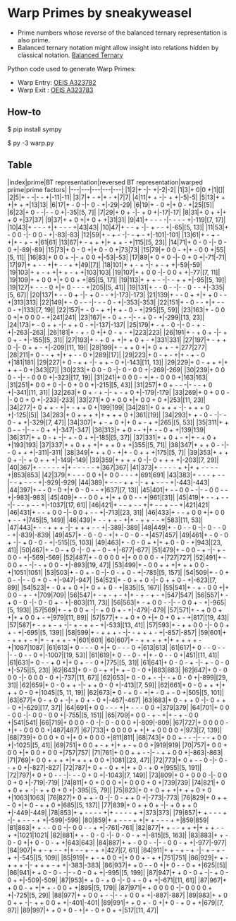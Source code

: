 # Warp Primes by sneakyweasel

- Prime numbers whose reverse of the balanced ternary representation is also prime.
- Balanced ternary notation might allow insight into relations hidden by classical notation. [Balanced Ternary]( https://en.wikipedia.org/wiki/Balanced_ternary)

Python code used to generate Warp Primes:

- Warp Entry: [OEIS A323782](https://oeis.org/A323782)
- Warp Exit : [OEIS A323783](https://oeis.org/A323783)

## How-to

$ pip install sympy

$ py -3 warp.py

## Table

|index|prime|BT representation|reversed BT representation|warped prime|prime factors|
|---|---|---|---|---|
|1|2|+ -|- +|-2|-2|
|1|3|+ 0|0 +|1|[]|
|2|5|+ - -|- - +|-11|-11|
|3|7|+ - +|+ - +|7|7|
|4|11|+ + -|- + +|-5|-5|
|5|13|+ + +|+ + +|13|13|
|6|17|+ - 0 -|- 0 - +|-29|-29|
|6|19|+ - 0 +|+ 0 - +|25|[5]|
|6|23|+ 0 - -|- - 0 +|-35|[5, 7]|
|7|29|+ 0 + -|- + 0 +|-17|-17|
|8|31|+ 0 + +|+ + 0 +|37|37|
|9|37|+ + 0 +|+ 0 + +|31|31|
|9|41|+ - - - -|- - - - +|-119|[7, 17]|
|10|43|+ - - - +|+ - - - +|43|43|
|10|47|+ - - + -|- + - - +|-65|[5, 13]|
|11|53|+ - 0 0 -|- 0 0 - +|-83|-83|
|12|59|+ - + - -|- - + - +|-101|-101|
|13|61|+ - + - +|+ - + - +|61|61|
|13|67|+ - + + +|+ + + - +|115|[5, 23]|
|14|71|+ 0 - 0 -|- 0 - 0 +|-89|-89|
|15|73|+ 0 - 0 +|+ 0 - 0 +|73|73|
|15|79|+ 0 0 - +|+ - 0 0 +|55|[5, 11]|
|16|83|+ 0 0 + -|- + 0 0 +|-53|-53|
|17|89|+ 0 + 0 -|- 0 + 0 +|-71|-71|
|17|97|+ + - - +|+ - - + +|49|[7]|
|18|101|+ + - + -|- + - + +|-59|-59|
|19|103|+ + - + +|+ + - + +|103|103|
|19|107|+ + 0 0 -|- 0 0 + +|-77|[7, 11]|
|19|109|+ + 0 0 +|+ 0 0 + +|85|[5, 17]|
|19|113|+ + + - -|- - + + +|-95|[5, 19]|
|19|127|+ - - - 0 +|+ 0 - - - +|205|[5, 41]|
|19|131|+ - - 0 - -|- - 0 - - +|-335|[5, 67]|
|20|137|+ - - 0 + -|- + 0 - - +|-173|-173|
|21|139|+ - - 0 + +|+ + 0 - - +|313|313|
|22|149|+ - 0 - - -|- - - 0 - +|-353|-353|
|22|151|+ - 0 - - +|+ - - 0 - +|133|[7, 19]|
|22|157|+ - 0 - + +|+ + - 0 - +|295|[5, 59]|
|23|163|+ - 0 0 0 +|+ 0 0 0 - +|241|241|
|23|167|+ - 0 + - -|- - + 0 - +|-299|[13, 23]|
|24|173|+ - 0 + + -|- + + 0 - +|-137|-137|
|25|179|+ - + - 0 -|- 0 - + - +|-263|-263|
|26|181|+ - + - 0 +|+ 0 - + - +|223|223|
|26|191|+ - + 0 + -|- + 0 + - +|-155|[5, 31]|
|27|193|+ - + 0 + +|+ + 0 + - +|331|331|
|27|197|+ - + + 0 -|- 0 + + - +|-209|[11, 19]|
|28|199|+ - + + 0 +|+ 0 + + - +|277|277|
|28|211|+ 0 - - + +|+ + - - 0 +|289|[17]|
|29|223|+ 0 - + - +|+ - + - 0 +|181|181|
|29|227|+ 0 - + + -|- + + - 0 +|-143|[11, 13]|
|29|229|+ 0 - + + +|+ + + - 0 +|343|[7]|
|30|233|+ 0 0 - 0 -|- 0 - 0 0 +|-269|-269|
|30|239|+ 0 0 0 - -|- - 0 0 0 +|-323|[17, 19]|
|31|241|+ 0 0 0 - +|+ - 0 0 0 +|163|163|
|31|251|+ 0 0 + 0 -|- 0 + 0 0 +|-215|[5, 43]|
|31|257|+ 0 + - - -|- - - + 0 +|-341|[11, 31]|
|32|263|+ 0 + - + -|- + - + 0 +|-179|-179|
|33|269|+ 0 + 0 0 -|- 0 0 + 0 +|-233|-233|
|33|271|+ 0 + 0 0 +|+ 0 0 + 0 +|253|[11, 23]|
|34|277|+ 0 + + - +|+ - + + 0 +|199|199|
|34|281|+ 0 + + + -|- + + + 0 +|-125|[5]|
|34|283|+ 0 + + + +|+ + + + 0 +|361|[19]|
|34|293|+ + - 0 - -|- - 0 - + +|-329|[7, 47]|
|34|307|+ + - + 0 +|+ 0 + - + +|265|[5, 53]|
|35|311|+ + 0 - - -|- - - 0 + +|-347|-347|
|36|313|+ + 0 - - +|+ - - 0 + +|139|139|
|36|317|+ + 0 - + -|- + - 0 + +|-185|[5, 37]|
|37|331|+ + 0 + - +|+ - + 0 + +|193|193|
|37|337|+ + 0 + + +|+ + + 0 + +|355|[5, 71]|
|38|347|+ + + 0 - -|- - 0 + + +|-311|-311|
|38|349|+ + + 0 - +|+ - 0 + + +|175|[5, 7]|
|39|353|+ + + 0 + -|- + 0 + + +|-149|-149|
|39|359|+ + + + 0 -|- 0 + + + +|-203|[7, 29]|
|40|367|+ - - - - - +|+ - - - - - +|367|367|
|41|373|+ - - - - + +|+ + - - - - +|853|853|
|42|379|+ - - - 0 0 +|+ 0 0 - - - +|691|691|
|43|383|+ - - - + - -|- - + - - - +|-929|-929|
|44|389|+ - - - + + -|- + + - - - +|-443|-443|
|44|397|+ - - 0 - 0 +|+ 0 - 0 - - +|637|[7, 13]|
|45|401|+ - - 0 0 - -|- - 0 0 - - +|-983|-983|
|45|409|+ - - 0 0 + +|+ + 0 0 - - +|961|[31]|
|45|419|+ - - + - - -|- - - + - - +|-1037|[17, 61]|
|46|421|+ - - + - - +|+ - - + - - +|421|421|
|46|431|+ - - + 0 0 -|- 0 0 + - - +|-713|[23, 31]|
|46|433|+ - - + 0 0 +|+ 0 0 + - - +|745|[5, 149]|
|46|439|+ - - + + - +|+ - + + - - +|583|[11, 53]|
|47|443|+ - - + + + -|- + + + - - +|-389|-389|
|48|449|+ - 0 - - 0 -|- 0 - - 0 - +|-839|-839|
|49|457|+ - 0 - 0 - +|+ - 0 - 0 - +|457|457|
|49|461|+ - 0 - 0 + -|- + 0 - 0 - +|-515|[5, 103]|
|49|463|+ - 0 - 0 + +|+ + 0 - 0 - +|943|[23, 41]|
|50|467|+ - 0 - + 0 -|- 0 + - 0 - +|-677|-677|
|51|479|+ - 0 0 - + -|- + - 0 0 - +|-569|-569|
|52|487|+ - 0 0 0 0 +|+ 0 0 0 0 - +|727|727|
|52|491|+ - 0 0 + - -|- - + 0 0 - +|-893|[19, 47]|
|53|499|+ - 0 0 + + +|+ + + 0 0 - +|1051|1051|
|53|503|+ - 0 + - 0 -|- 0 - + 0 - +|-785|[5, 157]|
|54|509|+ - 0 + 0 - -|- - 0 + 0 - +|-947|-947|
|54|521|+ - 0 + + 0 -|- 0 + + 0 - +|-623|[7, 89]|
|54|523|+ - 0 + + 0 +|+ 0 + + 0 - +|835|[5, 167]|
|55|541|+ - + - 0 0 +|+ 0 0 - + - +|709|709|
|56|547|+ - + - + - +|+ - + - + - +|547|547|
|56|557|+ - + 0 - 0 -|- 0 - 0 + - +|-803|[11, 73]|
|56|563|+ - + 0 0 - -|- - 0 0 + - +|-965|[5, 193]|
|57|569|+ - + 0 0 + -|- + 0 0 + - +|-479|-479|
|57|571|+ - + 0 0 + +|+ + 0 0 + - +|979|[11, 89]|
|57|577|+ - + 0 + 0 +|+ 0 + 0 + - +|817|[19, 43]|
|57|587|+ - + + - + -|- + - + + - +|-533|[13, 41]|
|57|593|+ - + + 0 0 -|- 0 0 + + - +|-695|[5, 139]|
|58|599|+ - + + + - -|- - + + + - +|-857|-857|
|59|601|+ - + + + - +|+ - + + + - +|601|601|
|60|607|+ - + + + + +|+ + + + + - +|1087|1087|
|61|613|+ 0 - - - 0 +|+ 0 - - - 0 +|613|613|
|61|617|+ 0 - - 0 - -|- - 0 - - 0 +|-1007|[19, 53]|
|61|619|+ 0 - - 0 - +|+ - 0 - - 0 +|451|[11, 41]|
|61|631|+ 0 - - + 0 +|+ 0 + - - 0 +|775|[5, 31]|
|61|641|+ 0 - 0 - + -|- + - 0 - 0 +|-575|[5, 23]|
|62|643|+ 0 - 0 - + +|+ + - 0 - 0 +|883|883|
|62|647|+ 0 - 0 0 0 -|- 0 0 0 - 0 +|-737|[11, 67]|
|62|653|+ 0 - 0 + - -|- - + 0 - 0 +|-899|[29, 31]|
|62|659|+ 0 - 0 + + -|- + + 0 - 0 +|-413|[7, 59]|
|62|661|+ 0 - 0 + + +|+ + + 0 - 0 +|1045|[5, 11, 19]|
|62|673|+ 0 - + 0 - +|+ - 0 + - 0 +|505|[5, 101]|
|63|677|+ 0 - + 0 + -|- + 0 + - 0 +|-467|-467|
|63|683|+ 0 - + + 0 -|- 0 + + - 0 +|-629|[17, 37]|
|64|691|+ 0 0 - - - +|+ - - - 0 0 +|379|379|
|64|701|+ 0 0 - 0 0 -|- 0 0 - 0 0 +|-755|[5, 151]|
|65|709|+ 0 0 - + - +|+ - + - 0 0 +|541|541|
|66|719|+ 0 0 0 - 0 -|- 0 - 0 0 0 +|-809|-809|
|67|727|+ 0 0 0 0 - +|+ - 0 0 0 0 +|487|487|
|67|733|+ 0 0 0 0 + +|+ + 0 0 0 0 +|973|[7, 139]|
|68|739|+ 0 0 0 + 0 +|+ 0 + 0 0 0 +|811|811|
|68|743|+ 0 0 + - - -|- - - + 0 0 +|-1025|[5, 41]|
|69|751|+ 0 0 + - + +|+ + - + 0 0 +|919|919|
|70|757|+ 0 0 + 0 0 +|+ 0 0 + 0 0 +|757|757|
|71|761|+ 0 0 + + - -|- - + + 0 0 +|-863|-863|
|71|769|+ 0 0 + + + +|+ + + + 0 0 +|1081|[23, 47]|
|72|773|+ 0 + - - 0 -|- 0 - - + 0 +|-827|-827|
|72|787|+ 0 + - 0 + +|+ + 0 - + 0 +|955|[5, 191]|
|72|797|+ 0 + 0 - - -|- - - 0 + 0 +|-1043|[7, 149]|
|73|809|+ 0 + 0 0 0 -|- 0 0 0 + 0 +|-719|-719|
|74|811|+ 0 + 0 0 0 +|+ 0 0 0 + 0 +|739|739|
|74|821|+ 0 + 0 + + -|- + + 0 + 0 +|-395|[5, 79]|
|75|823|+ 0 + 0 + + +|+ + + 0 + 0 +|1063|1063|
|76|827|+ 0 + + - 0 -|- 0 - + + 0 +|-773|-773|
|76|829|+ 0 + + - 0 +|+ 0 - + + 0 +|685|[5, 137]|
|77|839|+ 0 + + 0 + -|- + 0 + + 0 +|-449|-449|
|78|853|+ + - - - - +|+ - - - - + +|373|373|
|79|857|+ + - - - + -|- + - - - + +|-599|-599|
|80|859|+ + - - - + +|+ + - - - + +|859|859|
|81|863|+ + - - 0 0 -|- 0 0 - - + +|-761|-761|
|82|877|+ + - - + + +|+ + + - - + +|1021|1021|
|82|881|+ + - 0 - 0 -|- 0 - 0 - + +|-815|[5, 163]|
|83|883|+ + - 0 - 0 +|+ 0 - 0 - + +|643|643|
|84|887|+ + - 0 0 - -|- - 0 0 - + +|-977|-977|
|84|907|+ + - + - - +|+ - - + - + +|427|[7, 61]|
|84|911|+ + - + - + -|- + - + - + +|-545|[5, 109]|
|85|919|+ + - + 0 0 +|+ 0 0 + - + +|751|751|
|86|929|+ + - + + + -|- + + + - + +|-383|-383|
|86|937|+ + 0 - - 0 +|+ 0 - - 0 + +|625|[5]|
|86|941|+ + 0 - 0 - -|- - 0 - 0 + +|-995|[5, 199]|
|87|947|+ + 0 - 0 + -|- + 0 - 0 + +|-509|-509|
|87|953|+ + 0 - + 0 -|- 0 + - 0 + +|-671|[11, 61]|
|87|967|+ + 0 0 - + +|+ + - 0 0 + +|895|[5, 179]|
|87|971|+ + 0 0 0 0 -|- 0 0 0 0 + +|-725|[5, 29]|
|88|977|+ + 0 0 + - -|- - + 0 0 + +|-887|-887|
|89|983|+ + 0 0 + + -|- + + 0 0 + +|-401|-401|
|89|991|+ + 0 + - 0 +|+ 0 - + 0 + +|679|[7, 97]|
|89|997|+ + 0 + 0 - +|+ - 0 + 0 + +|517|[11, 47]|